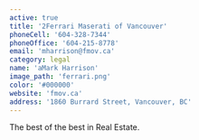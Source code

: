 ```yaml
---
active: true
title: '2Ferrari Maserati of Vancouver'
phoneCell: '604-328-7344'
phoneOffice: '604-215-8778'
email: 'mharrison@fmov.ca'
category: legal
name: 'aMark Harrison'
image_path: 'ferrari.png'
color: '#000000'
website: 'fmov.ca'
address: '1860 Burrard Street, Vancouver, BC'
---
```


The best of the best in Real Estate.
